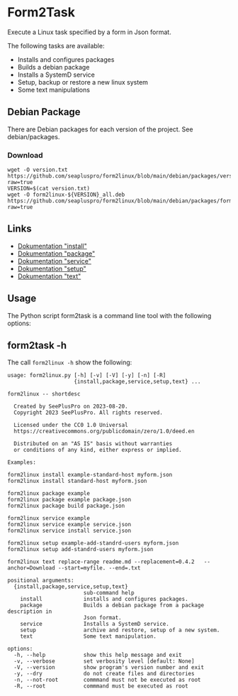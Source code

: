 # Form2Task
Execute a Linux task specified by a form in Json format.

The following tasks are available:

- Installs and configures packages
- Builds a debian package
- Installs a SystemD service
- Setup, backup or restore a new linux system
- Some text manipulations

## Debian Package
There are Debian packages for each version of the project.
See debian/packages.

### Download
```
wget -O version.txt https://github.com/seapluspro/form2linux/blob/main/debian/packages/version.txt?raw=true
VERSION=$(cat version.txt)
wget -O form2linux-${VERSION}_all.deb https://github.com/seapluspro/form2linux/blob/main/debian/packages/form2linux-${VERSION}_all.deb?raw=true
```

## Links
- [Dokumentation "install"](doc/install.md)
- [Dokumentation "package"](doc/package.md)
- [Dokumentation "service"](doc/service.md)
- [Dokumentation "setup"](doc/setup.md)
- [Dokumentation "text"](doc/text.md)


## Usage
The Python script form2task is a command line tool with the following options:


## form2task -h
The call <code>form2linux -h</code> show the following:

```
usage: form2linux.py [-h] [-v] [-V] [-y] [-n] [-R]
                     {install,package,service,setup,text} ...

form2linux -- shortdesc

  Created by SeePlusPro on 2023-08-20.
  Copyright 2023 SeePlusPro. All rights reserved.

  Licensed under the CC0 1.0 Universal
  https://creativecommons.org/publicdomain/zero/1.0/deed.en

  Distributed on an "AS IS" basis without warranties
  or conditions of any kind, either express or implied.

Examples:

form2linux install example-standard-host myform.json
form2linux install standard-host myform.json

form2linux package example
form2linux package example package.json
form2linux package build package.json

form2linux service example
form2linux service example service.json
form2linux service install service.json

form2linux setup example-add-standrd-users myform.json
form2linux setup add-standrd-users myform.json

form2linux text replace-range readme.md --replacement=0.4.2   --anchor=Download --start=myfile. --end=.txt

positional arguments:
  {install,package,service,setup,text}
                        sub-command help
    install             installs and configures packages.
    package             Builds a debian package from a package description in
                        Json format.
    service             Installs a SystemD service.
    setup               archive and restore, setup of a new system.
    text                Some text manipulation.

options:
  -h, --help            show this help message and exit
  -v, --verbose         set verbosity level [default: None]
  -V, --version         show program's version number and exit
  -y, --dry             do not create files and directories
  -n, --not-root        commmand must not be executed as root
  -R, --root            commmand must be executed as root
```
